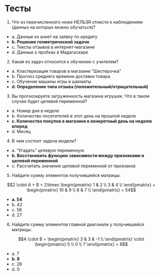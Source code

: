 # Тесты

1. Что из перечисленного ниже НЕЛЬЗЯ отнести к наблюдениям (данных на которых можно обучаться)?

- a. Данные из анкет на заявку по кредиту
- **b. Решение геометрической задачи**
- c. Тексты отзывов в интернет-магазине
- d. Данные о пробках в Мадагаскаре

2. Какая из задач относится к обучению с учителем?

- a. Кластеризация товаров в магазине “Шестерочка”
- b. Прогноз среднего времени доставки товара
- c. Обучение машины игры в шахматы
- **d. Определение типа отзыва (положительный/отрицательный)**

3. Вы прогнозируете загруженность магазина игрушек. Что в таком случае будет целевой переменной?

- a. Номер дня в неделе
- b. Количество посетителей в этот день на прошлой неделе
- **c. Количество покупок в магазине в конкретный день на неделю вперед**
- d. Месяц

4. В чем состоит задача модели?

- a. “Угадать” целевую переменную
- **b. Восстановить функцию зависимости между признаками и целевой переменной**
- c. Рассчитать значение целевой переменной от признаков

5. Найдите сумму элементов получившейся матрицы:

$$2 \cdot A + B = 2\times \begin{pmatrix} 1 & 2 \\ 3 & 4 \\ \end{pmatrix} + \begin{pmatrix} 10 & 9 \\ 8 & 7 \\ \end{pmatrix} = 54$$
     
- **a. 54**
- b. 42
- c. 56
- d. 27

6. Найдите сумму элементов главной диагонали у получившейся матрицы:

$$A \cdot B = \begin{pmatrix} 3 & 3 & -1  \\ \end{pmatrix} \cdot \begin{pmatrix} 5 \\ 0 \\ 7 \end{pmatrix} = 8$$

- a. 7
- **b. 8**
- c. 28
- d. 0

